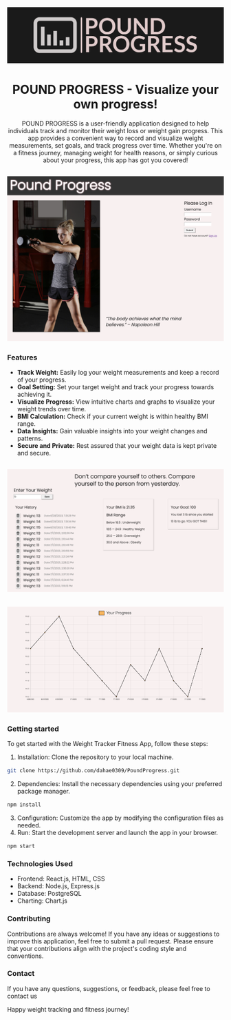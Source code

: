 <div align="center">
  
## <img src="/src/assets/PP_main.png">

</div>

<h1 align="center">POUND PROGRESS - Visualize your own progress!</h1>

<div align="center">
POUND PROGRESS is a user-friendly application designed to help individuals track and monitor their weight loss or weight gain progress. This app provides a convenient way to record and visualize weight measurements, set goals, and track progress over time. Whether you're on a fitness journey, managing weight for health reasons, or simply curious about your progress, this app has got you covered!
</div>

## <img src="/src/assets/image1.png">

### Features

- **Track Weight:** Easily log your weight measurements and keep a record of your progress.
- **Goal Setting:** Set your target weight and track your progress towards achieving it.
- **Visualize Progress:** View intuitive charts and graphs to visualize your weight trends over time.
- **BMI Calculation:** Check if your current weight is within healthy BMI range.
- **Data Insights:** Gain valuable insights into your weight changes and patterns.
- **Secure and Private:** Rest assured that your weight data is kept private and secure.


## <img src="/src/assets/image2.png">
## <img src="/src/assets/image3.png">


### Getting started

To get started with the Weight Tracker Fitness App, follow these steps:

1. Installation: Clone the repository to your local machine.
```bash
git clone https://github.com/dahae0309/PoundProgress.git
```
2. Dependencies: Install the necessary dependencies using your preferred package manager.
```bash
npm install
```
3. Configuration: Customize the app by modifying the configuration files as needed.
4. Run: Start the development server and launch the app in your browser.
```bash
npm start
```



### Technologies Used

- Frontend: React.js, HTML, CSS
- Backend: Node.js, Express.js
- Database: PostgreSQL
- Charting: Chart.js



### Contributing

Contributions are always welcome! If you have any ideas or suggestions to improve this application, feel free to submit a pull request. Please ensure that your contributions align with the project's coding style and conventions.



### Contact
If you have any questions, suggestions, or feedback, please feel free to contact us



Happy weight tracking and fitness journey!

